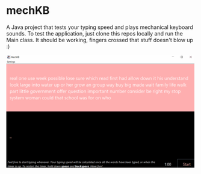 # mechKB
A Java project that tests your typing speed and plays mechanical keyboard sounds.
To test the application, just clone this repos locally and run the Main class. 
It should be working, fingers crossed that stuff doesn't blow up :)

<img src="https://github.com/chen-vv/mechKB/blob/master/readme/demo.gif" alt="GIF demo of mechKB application" width="500" height="300"/>
